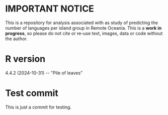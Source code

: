 # IMPORTANT NOTICE

This is a repository for analysis associated with as study of predicting the number of languages per island group in Remote Oceania. This is a **work in progress**, so please do not cite or re-use text, images, data or code without the author.

# R version

4.4.2 (2024-10-31) -- "Pile of leaves"

# Test commit

This is just a commit for testing.

